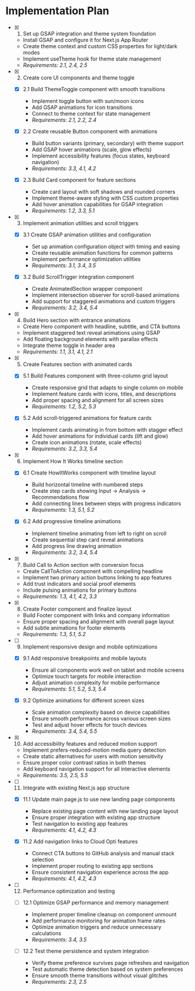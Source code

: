 # Implementation Plan

- [x] 1. Set up GSAP integration and theme system foundation





  - Install GSAP and configure it for Next.js App Router
  - Create theme context and custom CSS properties for light/dark modes
  - Implement useTheme hook for theme state management
  - _Requirements: 2.1, 2.4, 2.5_

- [x] 2. Create core UI components and theme toggle





  - [x] 2.1 Build ThemeToggle component with smooth transitions


    - Implement toggle button with sun/moon icons
    - Add GSAP animations for icon transitions
    - Connect to theme context for state management
    - _Requirements: 2.1, 2.2, 2.4_

  - [x] 2.2 Create reusable Button component with animations


    - Build button variants (primary, secondary) with theme support
    - Add GSAP hover animations (scale, glow effects)
    - Implement accessibility features (focus states, keyboard navigation)
    - _Requirements: 3.3, 4.1, 4.2_

  - [x] 2.3 Build Card component for feature sections


    - Create card layout with soft shadows and rounded corners
    - Implement theme-aware styling with CSS custom properties
    - Add hover animation capabilities for GSAP integration
    - _Requirements: 1.2, 3.3, 5.1_

- [x] 3. Implement animation utilities and scroll triggers





  - [x] 3.1 Create GSAP animation utilities and configuration


    - Set up animation configuration object with timing and easing
    - Create reusable animation functions for common patterns
    - Implement performance optimization utilities
    - _Requirements: 3.1, 3.4, 3.5_

  - [x] 3.2 Build ScrollTrigger integration component


    - Create AnimatedSection wrapper component
    - Implement intersection observer for scroll-based animations
    - Add support for staggered animations and custom triggers
    - _Requirements: 3.2, 3.4, 5.4_

- [x] 4. Build Hero section with entrance animations





  - Create Hero component with headline, subtitle, and CTA buttons
  - Implement staggered text reveal animations using GSAP
  - Add floating background elements with parallax effects
  - Integrate theme toggle in header area
  - _Requirements: 1.1, 3.1, 4.1, 2.1_

- [x] 5. Create Features section with animated cards





  - [x] 5.1 Build Features component with three-column grid layout


    - Create responsive grid that adapts to single column on mobile
    - Implement feature cards with icons, titles, and descriptions
    - Add proper spacing and alignment for all screen sizes
    - _Requirements: 1.2, 5.2, 5.3_

  - [x] 5.2 Add scroll-triggered animations for feature cards


    - Implement cards animating in from bottom with stagger effect
    - Add hover animations for individual cards (lift and glow)
    - Create icon animations (rotate, scale effects)
    - _Requirements: 3.2, 3.3, 5.4_

- [x] 6. Implement How It Works timeline section





  - [x] 6.1 Create HowItWorks component with timeline layout


    - Build horizontal timeline with numbered steps
    - Create step cards showing Input → Analysis → Recommendations flow
    - Add connecting lines between steps with progress indicators
    - _Requirements: 1.3, 5.1, 5.2_

  - [x] 6.2 Add progressive timeline animations


    - Implement timeline animating from left to right on scroll
    - Create sequential step card reveal animations
    - Add progress line drawing animation
    - _Requirements: 3.2, 3.4, 5.4_

- [x] 7. Build Call to Action section with conversion focus





  - Create CallToAction component with compelling headline
  - Implement two primary action buttons linking to app features
  - Add trust indicators and social proof elements
  - Include pulsing animations for primary buttons
  - _Requirements: 1.3, 4.1, 4.2, 3.3_

- [x] 8. Create Footer component and finalize layout











  - Build Footer component with links and company information
  - Ensure proper spacing and alignment with overall page layout
  - Add subtle animations for footer elements
  - _Requirements: 1.3, 5.1, 5.2_

- [ ] 9. Implement responsive design and mobile optimizations









  - [x] 9.1 Add responsive breakpoints and mobile layouts





    - Ensure all components work well on tablet and mobile screens
    - Optimize touch targets for mobile interaction
    - Adjust animation complexity for mobile performance
    - _Requirements: 5.1, 5.2, 5.3, 5.4_

  - [x] 9.2 Optimize animations for different screen sizes





    - Scale animation complexity based on device capabilities
    - Ensure smooth performance across various screen sizes
    - Test and adjust hover effects for touch devices
    - _Requirements: 3.4, 5.4, 5.5_

- [x] 10. Add accessibility features and reduced motion support





  - Implement prefers-reduced-motion media query detection
  - Create static alternatives for users with motion sensitivity
  - Ensure proper color contrast ratios in both themes
  - Add keyboard navigation support for all interactive elements
  - _Requirements: 3.5, 2.5, 5.5_

- [ ] 11. Integrate with existing Next.js app structure



  - [x] 11.1 Update main page.js to use new landing page components





    - Replace existing page content with new landing page layout
    - Ensure proper integration with existing app structure
    - Test navigation to existing app features
    - _Requirements: 4.1, 4.2, 4.3_

  - [x] 11.2 Add navigation links to Cloud Opti features





    - Connect CTA buttons to GitHub analysis and manual stack selection
    - Implement proper routing to existing app sections
    - Ensure consistent navigation experience across the app
    - _Requirements: 4.1, 4.2, 4.3_

- [ ] 12. Performance optimization and testing
  - [ ] 12.1 Optimize GSAP performance and memory management
    - Implement proper timeline cleanup on component unmount
    - Add performance monitoring for animation frame rates
    - Optimize animation triggers and reduce unnecessary calculations
    - _Requirements: 3.4, 3.5_

  - [ ] 12.2 Test theme persistence and system integration
    - Verify theme preference survives page refreshes and navigation
    - Test automatic theme detection based on system preferences
    - Ensure smooth theme transitions without visual glitches
    - _Requirements: 2.3, 2.5_